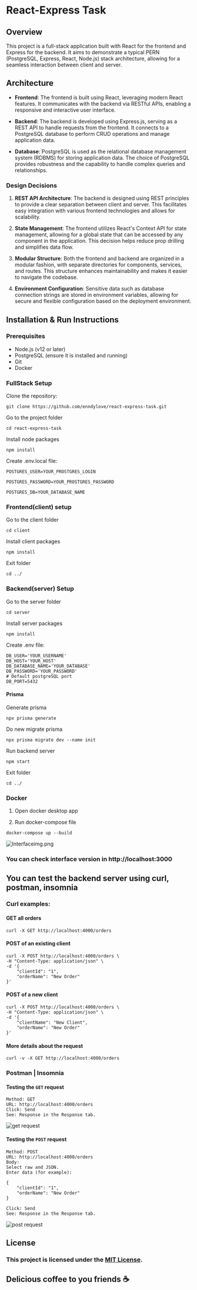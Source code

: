 # React-Express Task

## Overview

This project is a full-stack application built with React for the frontend and Express for the backend. It aims to demonstrate a typical PERN (PostgreSQL, Express, React, Node.js) stack architecture, allowing for a seamless interaction between client and server.

## Architecture

- **Frontend**: The frontend is built using React, leveraging modern React features. It communicates with the backend via RESTful APIs, enabling a responsive and interactive user interface.

- **Backend**: The backend is developed using Express.js, serving as a REST API to handle requests from the frontend. It connects to a PostgreSQL database to perform CRUD operations and manage application data.

- **Database**: PostgreSQL is used as the relational database management system (RDBMS) for storing application data. The choice of PostgreSQL provides robustness and the capability to handle complex queries and relationships.

### Design Decisions

1. **REST API Architecture**: The backend is designed using REST principles to provide a clear separation between client and server. This facilitates easy integration with various frontend technologies and allows for scalability.

2. **State Management**: The frontend utilizes React's Context API for state management, allowing for a global state that can be accessed by any component in the application. This decision helps reduce prop drilling and simplifies data flow.

3. **Modular Structure**: Both the frontend and backend are organized in a modular fashion, with separate directories for components, services, and routes. This structure enhances maintainability and makes it easier to navigate the codebase.

4. **Environment Configuration**: Sensitive data such as database connection strings are stored in environment variables, allowing for secure and flexible configuration based on the deployment environment.

## Installation & Run Instructions

### Prerequisites

- Node.js (v12 or later)
- PostgreSQL (ensure it is installed and running)
- Git
- Docker

### FullStack Setup

Clone the repository:
```shell
git clone https://github.com/enndylove/react-express-task.git
```
   
Go to the project folder
```shell
cd react-express-task
```

Install node packages
```shell
npm install
```

Create .env.local file:
```dotenv
POSTGRES_USER=YOUR_PROSTGRES_LOGIN

POSTGRES_PASSWORD=YOUR_PROSTGRES_PASSWORD

POSTGRES_DB=YOUR_DATABASE_NAME
```

### Frontend(client) setup
Go to the client folder
```shell
cd client
```
Install client packages
```shell
npm install
```
Exit folder
```shell
cd ../
```

### Backend(server) Setup
Go to the server folder
```shell
cd server
```
Install server packages
```shell
npm install
```

Create .env file:
```dotenv
DB_USER='YOUR_USERNAME'
DB_HOST='YOUR_HOST'
DB_DATABASE_NAME='YOUR_DATABASE'
DB_PASSWORD='YOUR_PASSWORD'
# Default postgreSQL port
DB_PORT=5432
```

#### Prisma
Generate prisma
```shell
npx prisma generate
```

Do new migrate prisma
```shell
npx prisma migrate dev --name init
```

Run backend server
```shell
npm start
```

Exit folder
```shell
cd ../
```

### Docker

1. Open docker desktop app

2. Run docker-compose file
```shell
docker-compose up --build
```

![Interface![img.png](readmePicture/img.png)](readmePicture/interface.png)

### You can check interface version in http://localhost:3000

## You can test the backend server using curl, postman, insomnia 

### Curl examples:
#### GET all orders
```shell
curl -X GET http://localhost:4000/orders
```

#### POST of an existing client
```shell
curl -X POST http://localhost:4000/orders \
-H "Content-Type: application/json" \
-d '{
    "clientId": "1",
    "orderName": "New Order"
}'
```

#### POST of a new client
```shell
curl -X POST http://localhost:4000/orders \
-H "Content-Type: application/json" \
-d '{
    "clientName": "New Client",
    "orderName": "New Order"
}'
```

#### More details about the request

```shell
curl -v -X GET http://localhost:4000/orders
```

### Postman | Insomnia

#### Testing the `GET` request
```text
Method: GET
URL: http://localhost:4000/orders
Click: Send
See: Response in the Response tab.
```

![get request](readmePicture/GET.png)

#### Testing the `POST` request
```text
Method: POST
URL: http://localhost:4000/orders
Body:
Select raw and JSON.
Enter data (for example):

{
    "clientId": "1",
    "orderName": "New Order"
}

Click: Send
See: Response in the Response tab.
```

![post request](readmePicture/POST.png)

## License
### This project is licensed under the [MIT License](https://github.com/enndylove/react-express-task/blob/main/LICENSE).
## Delicious coffee to you friends ☕